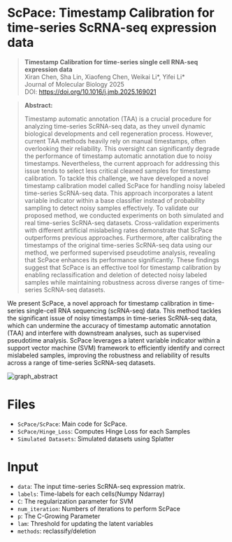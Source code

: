 # ScPace: Timestamp Calibration for time-series ScRNA-seq expression data

> **Timestamp Calibration for time-series single cell RNA-seq expression data**<br>
>  Xiran Chen, Sha Lin, Xiaofeng Chen, Weikai Li*, Yifei Li*<br>
>  Journal of Molecular Biology 2025<br>
>  DOI: https://doi.org/10.1016/j.jmb.2025.169021<br>

> **Abstract:** 
>
> Timestamp automatic annotation (TAA) is a crucial procedure for analyzing time-series
 ScRNA-seq data, as they unveil dynamic biological developments and cell
 regeneration process. However, current TAA methods heavily rely on manual
 timestamps, often overlooking their reliability. This oversight can significantly degrade
 the performance of timestamp automatic annotation due to noisy timestamps.
 Nevertheless, the current approach for addressing this issue tends to select less critical
 cleaned samples for timestamp calibration. To tackle this challenge, we have
 developed a novel timestamp calibration model called ScPace for handling noisy
 labeled time-series ScRNA-seq data. This approach incorporates a latent variable
 indicator within a base classifier instead of probability sampling to detect noisy samples
 effectively. To validate our proposed method, we conducted experiments on both
 simulated and real time-series ScRNA-seq datasets. Cross-validation experiments with
 different artificial mislabeling rates demonstrate that ScPace outperforms previous
 approaches. Furthermore, after calibrating the timestamps of the original time-series
 ScRNA-seq data using our method, we performed supervised pseudotime analysis,
 revealing that ScPace enhances its performance significantly. These findings suggest
 that ScPace is an effective tool for timestamp calibration by enabling reclassification
 and deletion of detected noisy labeled samples while maintaining robustness across
 diverse ranges of time-series ScRNA-seq datasets.


We present ScPace, a novel approach for timestamp calibration in time-series single-cell RNA sequencing (scRNA-seq) data. This method tackles the significant issue of noisy timestamps in time-series ScRNA-seq data, which can undermine the accuracy of timestamp automatic annotation (TAA) and interfere with downstream analyses, such as supervised pseudotime analysis. ScPace leverages a latent variable indicator within a support vector machine (SVM) framework to efficiently identify and correct mislabeled samples, improving the robustness and reliability of results across a range of time-series ScRNA-seq datasets.

![graph_abstract](https://github.com/user-attachments/assets/ed7bbfb3-6c54-4109-97fb-916777b8f6ae)

# Files
- `ScPace/ScPace`: Main code for ScPace.
- `ScPace/Hinge_Loss`: Computes Hinge Loss for each Samples
- `Simulated Datasets`: Simulated datasets using Splatter


# Input

- `data`: The input time-series ScRNA-seq expression matrix.
- `labels`: Time-labels for each cells(Numpy Ndarray)
- `C`: The regularization parameter for SVM
- `num_iteration`: Numbers of iterations to perform ScPace
- `p`: The C-Growing Parameter
- `lam`: Threshold for updating the latent variables
- `methods`: reclassify/deletion

